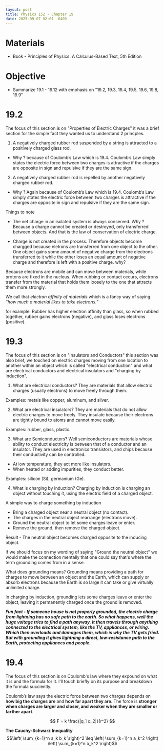 ```yaml
---
layout: post
title: Physics 152 - Chapter 19
date: 2025-09-07 02:01 -0400
---
```


# Materials
- Book - Principles of Physics: A Calculus-Based Text, 5th Edition

# Objective
- Summarize 19.1 - 19.12 with emphasis on "19.2, 19.3, 19.4, 19.5, 19.6, 19.8, 19.9"

# 19.2
 The focus of this section is on "Properties of Electric Charges" it was a brief section for the simple fact they wanted us to understand 2 princples. 

 1) A negatively charged rubber rod suspended by a string is attracted to a positively charged glass rod.

* Why ? because of Coulomb’s Law which is 19.4. Coulomb’s Law simply states the electric force between two charges is attractive if the charges are opposite in sign and repulsive if they are the same sign.

2) A negatively charged rubber rod is repelled by another negatively charged rubber rod.

* Why ? Again because of Coulomb’s Law which is 19.4. Coulomb’s Law simply states the electric force between two charges is attractive if the charges are opposite in sign and repulsive if they are the same sign.

Things to note
* The net charge in an isolated system is always conserved. Why ? Because a charge cannot be created or destroyed, only transferred between objects. And that is the law of conservation of electric charge.

* Charge is not created in the process. Therefore objects become chargged because eletrons are transferred from one object to the other. One object gains some amount of negative charge from the electrons transferred to it while the other loses an equal amount of negative charge and therefore is left with a positive charge. why?

Because electrons are mobile and can move between materials, while protons are fixed in the nucleus. When rubbing or contact occurs, electrons transfer from the material that holds them loosely to the one that attracts them more strongly. 

We call that *electron affinity of materials* which is a fancy way of saying *“how much a material likes to take electrons.”*

for example: Rubber has higher electron affinity than glass, so when rubbed together, rubber gains electrons (negative), and glass loses electrons (positive).


# 19.3
The focus of this section is on "Insulators and Conductors" this section was also brief, we touched on electric charges moving from one location to another within an object which is called "electrical conduction" and what are electrical conductors and electrical insulators and "charging by induction".

1) What are electrical conductors? They are materials that allow electric charges (usually electrons) to move freely through them. 

Examples: metals like copper, aluminum, and silver.

2) What are electrical insulators? They are materials that do not allow electric charges to move freely. They insulate because their electrons are tightly bound to atoms and cannot move easily.

Examples: rubber, glass, plastic.

3) What are Semiconductors? Well semiconductors are materials whose ability to conduct electricity is between that of a conductor and an insulator. They are used in electronics transistors, and chips because their conductivity can be controlled.

* At low temperature, they act more like insulators.
* When heated or adding impurities, they conduct better.

Examples: silicon (Si), germanium (Ge).


4) What is charging by induction?
	Charging by induction is charging an object without touching it, using the electric field of a charged object.

A simple way to charge something by induction 
* Bring a charged object near a neutral object (no contact).
* The charges in the neutral object rearrange (electrons move).
* Ground the neutral object to let some charges leave or enter.
* Remove the ground, then remove the charged object.

Result - The neutral object becomes charged opposite to the inducing object.

If we should focus on my wording of saying "Ground the neutral object" we would make the connection mentally that one could say that's where the term grounding comes from in a sense. 

What does grounding means? Grounding means providing a path for charges to move between an object and the Earth, which can supply or absorb electrons because the Earth is so large it can take or give virtually unlimited charge.

In charging by induction, grounding lets some charges leave or enter the object, leaving it permanently charged once the ground is removed.

**_Fun fact - If someone house is not properly grounded, the electric charge from lightning has no safe path to the earth. So what happens, well the huge voltage tries to find a path anyway. It then travels through anything connected to the electrical system, like the TV, appliances, or wiring. Which then overloads and damages them, which is why the TV gets fried. But with grounding it gives lightning a direct, low-resistance path to the Earth, protecting appliances and people._**

# 19.4
The focus of this section is on Coulomb's law where they expound on what it is and the formula for it. I'll touch briefly on its purpose and breakdown the formula succiently. 

Coulomb’s law says the electric force between two charges depends on **how big the charges are** and **how far apart they are**. The force is **stronger when charges are larger and closer, and weaker when they are smaller or farther apart**.

$$
F = k \frac{|q_1 q_2|}{r^2}
$$

**The Cauchy-Schwarz Inequality**\
$$\left( \sum_{k=1}^n a_k b_k \right)^2 \leq \left( \sum_{k=1}^n a_k^2 \right) \left( \sum_{k=1}^n b_k^2 \right)$$



